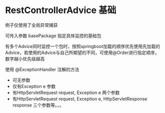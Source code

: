 # RestControllerAdvice 基础

例子仅使用了全局异常捕获

可传入参数 basePackage 指定具体监控的基础包

有多个Advice同时监控一个包时，按照springboot加载的顺序优先使用先加载的Advice，若使用的Advice与自己所期望的不同，可使用@Order进行指定顺序，数字越小优先级越高

使用 @ExceptionHandler 注解的方法
- 可无参数
- 仅有Exception e 参数
- 有HttpServletRequest request, Exception e 两个参数
- 有HttpServletRequest request, Exception e, HttpServletResponse response 三个参数等。。。




